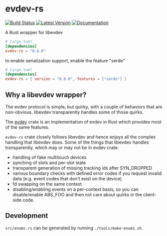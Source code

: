 # evdev-rs

[![Build Status](https://travis-ci.org/ndesh26/evdev-rs.svg?branch=master)](https://travis-ci.org/ndesh26/evdev-rs)
[![Latest Version](https://img.shields.io/crates/v/evdev-rs.svg)](https://crates.io/crates/evdev-rs)
[![Documentation](https://docs.rs/evdev-rs/badge.svg)](https://docs.rs/evdev-rs)

A Rust wrapper for libevdev

```toml
# Cargo.toml
[dependencies]
evdev-rs = "0.6.0"
```

to enable serialization support, enable the feature "serde"
```toml
# Cargo.toml
[dependencies]
evdev-rs = { version = "0.6.0", features = ["serde"] }
```

Why a libevdev wrapper?
-----------------------
The evdev protocol is simple, but quirky, with a couple of behaviors that
are non-obvious. libevdev transparently handles some of those quirks.

The [evdev](https://github.com/emberian/evdev) crate is an implementation
of evdev in Rust which provides most of the same features.

`evdev-rs` crate closely follows libevdev and hence enjoys all the complex handling
that libevdev does. Some of the things that libevdev handles transparently, which may or
may not be in evdev crate:

* handling of fake multitouch devices
* synching of slots and per-slot state
* transparent generation of missing tracking ids after SYN_DROPPED
* various boundary checks with defined error codes if you request invalid data
  (e.g. event codes that don't exist on the device)
* fd swapping on the same context
* disabling/enabling events on a per-context basis, so you can disable/enable ABS_FOO
  and then not care about quirks in the client-side code.

Development
-----------

`src/enums.rs` can be generated by running `./tools/make-enums.sh`.
